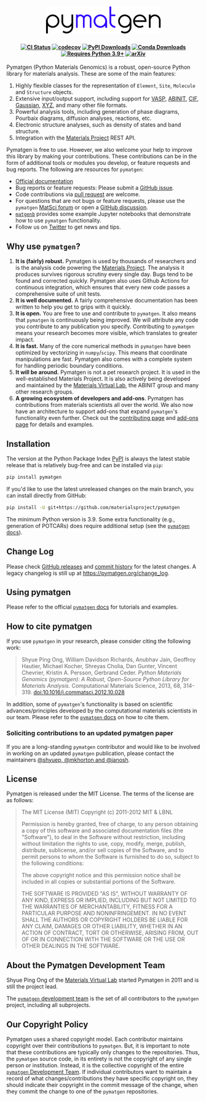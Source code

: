 <h1 align="center">
  <picture>
    <source media="(prefers-color-scheme: dark)" srcset="https://github.com/materialsproject/pymatgen/raw/master/docs/assets/pymatgen-white.svg">
    <img alt="Logo" src="https://github.com/materialsproject/pymatgen/raw/master/docs/assets/pymatgen.svg"
height="70">
  </picture>
</h1>

<h4 align="center">

[![CI Status](https://github.com/materialsproject/pymatgen/actions/workflows/test.yml/badge.svg)](https://github.com/materialsproject/pymatgen/actions/workflows/test.yml)
[![codecov](https://codecov.io/gh/materialsproject/pymatgen/branch/master/graph/badge.svg?token=XC47Un1LV2)](https://codecov.io/gh/materialsproject/pymatgen)
[![PyPI Downloads](https://img.shields.io/pypi/dm/pymatgen?logo=pypi&logoColor=white&color=blue&label=PyPI)](https://pypi.org/project/pymatgen)
[![Conda Downloads](https://img.shields.io/conda/dn/conda-forge/pymatgen?logo=condaforge&color=blue&label=Conda)](https://anaconda.org/conda-forge/pymatgen)
[![Requires Python 3.9+](https://img.shields.io/badge/Python-3.9+-blue.svg?logo=python&logoColor=white)](https://python.org/downloads)
[![arXiv](https://img.shields.io/badge/J.ComMatSci-2012.10.028-blue)](https://doi.org/10.1016/j.commatsci.2012.10.028)

</h4>

Pymatgen (Python Materials Genomics) is a robust, open-source Python
library for materials analysis. These are some of the main features:

1. Highly flexible classes for the representation of `Element`, `Site`, `Molecule` and `Structure` objects.
2. Extensive input/output support, including support for [VASP](https://cms.mpi.univie.ac.at/vasp), [ABINIT](https://abinit.org), [CIF](https://wikipedia.org/wiki/Crystallographic_Information_File), [Gaussian](https://gaussian.com), [XYZ](https://wikipedia.org/wiki/XYZ_file_format), and many other file formats.
3. Powerful analysis tools, including generation of phase diagrams, Pourbaix diagrams, diffusion analyses, reactions, etc.
4. Electronic structure analyses, such as density of states and band structure.
5. Integration with the [Materials Project] REST API.

Pymatgen is free to use. However, we also welcome your help to improve this library by making your contributions. These contributions can be in the form of additional tools or modules you develop, or feature requests and bug reports. The following are resources for `pymatgen`:

- [Official documentation][`pymatgen` docs]
- Bug reports or feature requests: Please submit a [GitHub issue].
- Code contributions via [pull request] are welcome.
- For questions that are not bugs or feature requests, please use the `pymatgen` [MatSci forum](https://matsci.org/pymatgen) or open a [GitHub discussion].
- [`matgenb`](https://github.com/materialsvirtuallab/matgenb#introduction) provides some example Jupyter notebooks that demonstrate how to use `pymatgen` functionality.
- Follow us on [Twitter](https://twitter.com/pymatgen) to get news and tips.

[pull request]: https://github.com/materialsproject/pymatgen/pulls
[github issue]: https://github.com/materialsproject/pymatgen/issues
[github discussion]: https://github.com/materialsproject/pymatgen/discussions

## Why use `pymatgen`?

1. **It is (fairly) robust.** Pymatgen is used by thousands of researchers and is the analysis code powering the [Materials Project]. The analysis it produces survives rigorous scrutiny every single day. Bugs tend to be found and corrected quickly. Pymatgen also uses Github Actions for continuous integration, which ensures that every new code passes a comprehensive suite of unit tests.
2. **It is well documented.** A fairly comprehensive documentation has been written to help you get to grips with it quickly.
3. **It is open.** You are free to use and contribute to `pymatgen`. It also means that `pymatgen` is continuously being improved. We will attribute any code you contribute to any publication you specify. Contributing to `pymatgen` means your research becomes more visible, which translates to greater impact.
4. **It is fast.** Many of the core numerical methods in `pymatgen` have been optimized by vectorizing in `numpy`/`scipy`. This means that coordinate manipulations are fast. Pymatgen also comes with a complete system for handling periodic boundary conditions.
5. **It will be around.** Pymatgen is not a pet research project. It is used in the well-established Materials Project. It is also actively being developed and maintained by the [Materials Virtual Lab], the ABINIT group and many other research groups.
6. **A growing ecosystem of developers and add-ons**. Pymatgen has contributions from materials scientists all over the world. We also now have an architecture to support add-ons that expand `pymatgen`'s functionality even further. Check out the [contributing page](https://pymatgen.org/contributing) and [add-ons page](https://pymatgen.org/addons) for details and examples.

## Installation

The version at the Python Package Index [PyPI] is always the latest stable release that is relatively bug-free and can be installed via `pip`:

[pypi]: https://pypi.org/project/pymatgen

```sh
pip install pymatgen
```

If you'd like to use the latest unreleased changes on the main branch, you can install directly from GitHub:

```sh
pip install -U git+https://github.com/materialsproject/pymatgen
```

The minimum Python version is 3.9. Some extra functionality (e.g., generation of POTCARs) does require additional setup (see the [`pymatgen` docs]).

## Change Log

Please check [GitHub releases](https://github.com/materialsproject/pymatgen/releases) and [commit history](https://github.com/materialsproject/pymatgen/commits/master) for the latest changes. A legacy changelog is still up at <https://pymatgen.org/change_log>.

## Using pymatgen

Please refer to the official [`pymatgen` docs] for tutorials and examples.

## How to cite pymatgen

If you use `pymatgen` in your research, please consider citing the following work:

> Shyue Ping Ong, William Davidson Richards, Anubhav Jain, Geoffroy
> Hautier, Michael Kocher, Shreyas Cholia, Dan Gunter, Vincent Chevrier,
> Kristin A. Persson, Gerbrand Ceder. *Python Materials Genomics
> (pymatgen): A Robust, Open-Source Python Library for Materials
> Analysis.* Computational Materials Science, 2013, 68, 314-319.
> [doi:10.1016/j.commatsci.2012.10.028](https://doi.org/10.1016/j.commatsci.2012.10.028)

In addition, some of `pymatgen`'s functionality is based on scientific advances/principles developed by the computational materials scientists in our team. Please refer to the [`pymatgen` docs] on how to cite them.

### Soliciting contributions to an updated pymatgen paper

If you are a long-standing `pymatgen` contributor and would like to be involved in working on an updated `pymatgen` publication,
please contact the maintainers [@shyuep, @mkhorton and @janosh](mailto:ongsp@ucsd.edu,m.k.horton@gmail.com,janosh@lbl.gov?subject=Contributing%20to%20updated%20pymatgen%20paper).

## License

Pymatgen is released under the MIT License. The terms of the license are as follows:

> The MIT License (MIT) Copyright (c) 2011-2012 MIT & LBNL
>
> Permission is hereby granted, free of charge, to any person obtaining a copy of this software and associated documentation files (the "Software"), to deal in the Software without restriction, including without limitation the rights to use, copy, modify, merge, publish, distribute, sublicense, and/or sell copies of the Software, and to permit persons to whom the Software is furnished to do so, subject to the following conditions:
>
> The above copyright notice and this permission notice shall be included in all copies or substantial portions of the Software.
>
> THE SOFTWARE IS PROVIDED "AS IS", WITHOUT WARRANTY OF ANY KIND, EXPRESS OR IMPLIED, INCLUDING BUT NOT LIMITED TO THE WARRANTIES OF MERCHANTABILITY, FITNESS FOR A PARTICULAR PURPOSE AND NONINFRINGEMENT. IN NO EVENT SHALL THE AUTHORS OR COPYRIGHT HOLDERS BE LIABLE FOR ANY CLAIM, DAMAGES OR OTHER LIABILITY, WHETHER IN AN ACTION OF CONTRACT, TORT OR OTHERWISE, ARISING FROM, OUT OF OR IN CONNECTION WITH THE SOFTWARE OR THE USE OR OTHER DEALINGS IN THE SOFTWARE.

## About the Pymatgen Development Team

Shyue Ping Ong of the [Materials Virtual Lab] started Pymatgen in 2011 and is still the project lead.

The [`pymatgen` development team] is the set of all contributors to the `pymatgen` project, including all subprojects.

## Our Copyright Policy

Pymatgen uses a shared copyright model. Each contributor maintains copyright over their contributions to `pymatgen`. But, it is important to note that these contributions are typically only changes to the repositories. Thus, the `pymatgen` source code, in its entirety is not the copyright of any single person or institution. Instead, it is the collective copyright of the entire [`pymatgen` Development Team]. If individual contributors want to maintain a record of what changes/contributions they have specific copyright on, they should indicate their copyright in the commit message of the change, when they commit the change to one of the `pymatgen` repositories.

[`pymatgen` docs]: https://pymatgen.org
[materials project]: https://materialsproject.org
[`pymatgen` development team]: https://pymatgen.org/team
[materials virtual lab]: https://materialsvirtuallab.org

